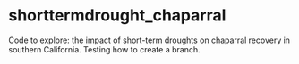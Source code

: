 # shorttermdrought_chaparral
Code to explore: the impact of short-term droughts on chaparral recovery in southern California. 
Testing how to create a branch.
